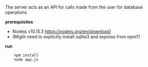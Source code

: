 The server acts as an API for calls made from the user for database operations

**prerequisites**
* Nodejs v10.15.3 https://nodejs.org/en/download/
* (Might need to explicitly install sqlite3 and express from npm?)

**run**
```
    npm install
    node app.js
```
